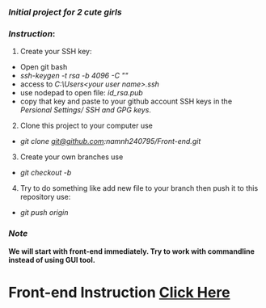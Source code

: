 ### _Initial project for 2 cute girls_

### _Instruction_:

1. Create your SSH key: 
  * Open git bash
  * _ssh-keygen -t rsa -b 4096 -C "<your email>"_
  * access to _C:\Users\<your user name>\.ssh_
  * use nodepad to open file: _id_rsa.pub_
  * copy that key and paste to your github account SSH keys in the _Persional Settings/ SSH and GPG keys_.

2. Clone this project to your computer use

  * _git clone git@github.com:namnh240795/Front-end.git_

3. Create your own branches use

  * _git checkout -b <your branch name>_

4. Try to do something like add new file to your branch then push it to this repository use:

  * _git push origin <your branch name>_


### _Note_

  __We will start with front-end immediately. Try to work with commandline instead of using GUI tool.__

# Front-end Instruction [Click Here](FrontEnd.md)



